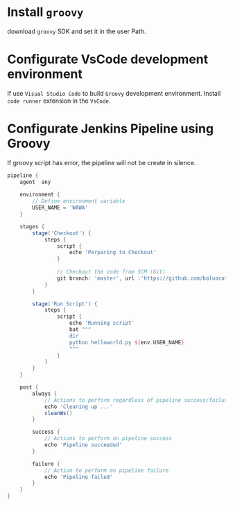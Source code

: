 # Install `groovy`

download `groovy` SDK and set it in the user Path.

# Configurate VsCode development environment

If use `Visual Studio Code` to build `Groovy` development environment. Install `code runner` extension in the `VsCode`.

# Configurate Jenkins Pipeline using Groovy

If groovy script has error, the pipeline will not be create in silence.

```groovy
pipeline {
    agent  any
    
    environment {
        // Define envirnoment variable
        USER_NAME = 'WAWA'
    }

    stages {
        stage('Checkout') {
            steps {
                script {
                    echo 'Perparing to Checkout'
                }
                
                // Checkout the code from SCM (Git)
                git branch: 'master', url :'https://github.com/boluocat/Jenkins-MavenBuild.git'
            }
        }

        stage('Run Script') {
            steps {
                script {
                    echo 'Running script'
                    bat """
                    dir
                    python helloworld.py ${env.USER_NAME}
                    """
                }    
            }
        }
    }

    post {
        always {
            // Actions to perform regardless of pipeline success/failure
            echo 'Cleaning up ...'
            cleanWs()
        }

        success {
            // Actions to perform on pipeline success
            echo 'Pipeline succeeded'
        }

        failure {
            // Action to perform on pipeline failure
            echo 'Pipeline failed'
        }
    }
}
```

